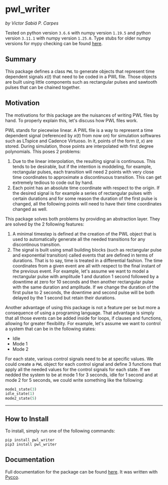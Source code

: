 # pwl_writer

*by Victor Sabiá P. Carpes*

Tested on python version `3.6.6` with numpy version `1.19.5` and python version `3.11.1` with numpy version `1.25.0`. Type stubs for older numpy versions for mypy checking can be found [here](https://github.com/numpy/numpy-stubs).

## Summary

This package defines a class `PWL` to generate objects that represent time dependent signals $x(t)$ that need to be coded in a PWL file. Those objects are built using little components such as rectangular pulses and sawtooth pulses that can be chained together.

## Motivation

The motivations for this package are the nuisances of writing PWL files by hand. To properly explain this, let's discuss how PWL files work.

PWL stands for piecewise linear. A PWL file is a way to represent a time dependent signal (referenced by $x(t)$ from now on) for simulation softwares such as LTspice and Cadence Virtuoso. In it, points of the form $(t, x)$ are stored. During simulation, those points are interpolated with first degree polynomials. This poses 2 problems:

1. Due to the linear interpolation, the resulting signal is continuous. This tends to be desirable, but if the intention is moddeling, for example, rectangular pulses, each transition will need 2 points with very close time coordinates to approximate a discontinuous transition. This can get extremely tedious to code out by hand.
2. Each point has an absolute time coordinate with respect to the origin. If the desired signal is for example a series of rectangular pulses with certain durations and for some reason the duration of the first pulse is changed, all the following points will need to have their time coordinates changed as well.

This package solves both problems by providing an abstraction layer. They are solved by the 2 following features:

1. A minimal timestep is defined at the creation of the PWL object that is used to automatically generate all the needed transitions for any discontinous transition.
2. The signal is built using small building blocks (such as rectangular pulse and exponential transition) called events that are defined in terms of durations. That is to say, time is treated in a differential fashion. The time coordinates from a given event are all with respect to the final instant of the previous event. For example, let's assume we want to model a rectangular pulse with amplitude 1 and duration 1 second followed by a downtime at zero for 10 seconds and then another rectangular pulse with the same duration and amplitude. If we change the duration of the first pulse to 2 seconds, the downtime and second pulse will be both  delayed by the 1 second but retain their durations.

Another advantage of using this package is not a feature per se but more a consequence of using a programing language. That advantage is simply that all those events can be added inside for loops, if clauses and functions, allowing for greater flexibility. For example, let's assume we want to control a system that can be in the following states:

* Idle
* Mode 1
* Mode 2

For each state, various control signals need to be at specific values. We could create a `PWL` object for each control signal and define 3 functions that apply all the needed values for the control signals for each state. If we nedded the system to be at mode 1 for 3 seconds, idle for 1 second and at mode 2 for 5 seconds, we could write something like the following:

```python
mode1_state(3)
idle_state(1)
mode2_state(5)
```

---

## How to Install

To install, simply run one of the following commands:

```
pip install pwl_writer
pip3 install pwl_writer
```

## Documentation

Full documentation for the package can be found [here](https://htmlpreview.github.io/?https://github.com/victorscarpes/pwl_writer/blob/main/docs/pwl_writer.html). It was written with [Pycco](https://github.com/pycco-docs/pycco).

